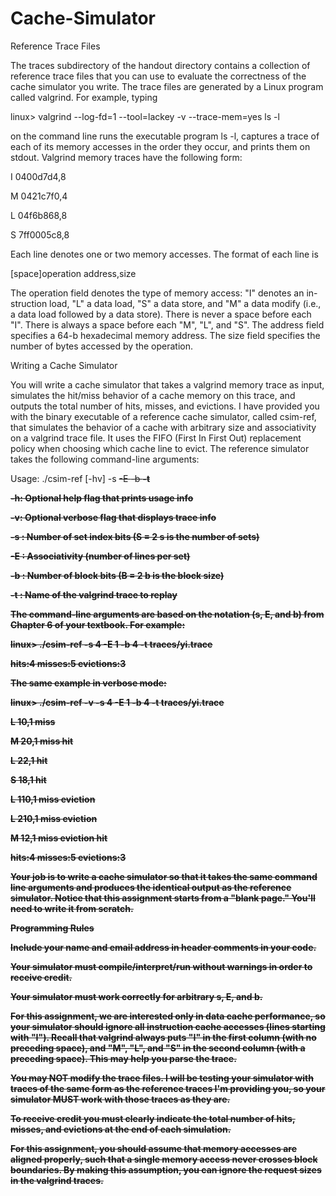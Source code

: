 # Cache-Simulator
Reference Trace Files

The traces subdirectory of the handout directory contains a collection of reference trace files that you can use to evaluate the correctness of the cache simulator you write. The trace files are generated by a Linux program called valgrind. For example, typing

linux> valgrind --log-fd=1 --tool=lackey -v --trace-mem=yes ls -l

on the command line runs the executable program ls -l, captures a trace of each of its memory accesses in the order they occur, and prints them on stdout. Valgrind memory traces have the following form:

I 0400d7d4,8

 M 0421c7f0,4

 L 04f6b868,8

 S 7ff0005c8,8

Each line denotes one or two memory accesses. The format of each line is

[space]operation address,size

The operation field denotes the type of memory access: "I" denotes an in- struction load, "L" a data load, "S" a data store, and "M" a data modify (i.e., a data load followed by a data store). There is never a space before each "I". There is always a space before each "M", "L", and "S". The address field specifies a 64-b hexadecimal memory address. The size field specifies the number of bytes accessed by the operation.

Writing a Cache Simulator

You will write a cache simulator that takes a valgrind memory trace as input, simulates the hit/miss behavior of a cache memory on this trace, and outputs the total number of hits, misses, and evictions. I have provided you with the binary executable of a reference cache simulator, called csim-ref, that simulates the behavior of a cache with arbitrary size and associativity on a valgrind trace file. It uses the FIFO (First In First Out) replacement policy when choosing which cache line to evict. The reference simulator takes the following command-line arguments:

Usage: ./csim-ref [-hv] -s <s> -E <E> -b <b> -t <tracefile>

-h: Optional help flag that prints usage info

-v: Optional verbose flag that displays trace info

-s <s>: Number of set index bits (S = 2 s is the number of sets)

-E <E>: Associativity (number of lines per set)

-b <b>: Number of block bits (B = 2 b is the block size)

-t <tracefile>: Name of the valgrind trace to replay

The command-line arguments are based on the notation (s, E, and b) from Chapter 6 of your textbook. For example:

linux> ./csim-ref -s 4 -E 1 -b 4 -t traces/yi.trace

hits:4 misses:5 evictions:3

The same example in verbose mode:

linux> ./csim-ref -v -s 4 -E 1 -b 4 -t traces/yi.trace

L 10,1 miss

M 20,1 miss hit

L 22,1 hit

S 18,1 hit

L 110,1 miss eviction

L 210,1 miss eviction

M 12,1 miss eviction hit

hits:4 misses:5 evictions:3

Your job is to write a cache simulator so that it takes the same command line arguments and produces the identical output as the reference simulator. Notice that this assignment starts from a "blank page." You'll need to write it from scratch.

Programming Rules

Include your name and email address in header comments in your code.

Your simulator must compile/interpret/run without warnings in order to receive credit.

Your simulator must work correctly for arbitrary s, E, and b.

For this assignment, we are interested only in data cache performance, so your simulator should ignore all instruction cache accesses (lines starting with "I"). Recall that valgrind always puts "I" in the first column (with no preceding space), and "M", "L", and "S" in the second column (with a preceding space). This may help you parse the trace.

You may NOT modify the trace files. I will be testing your simulator with traces of the same form as the reference traces I'm providing you, so your simulator MUST work with those traces as they are.

To receive credit you must clearly indicate the total number of hits, misses, and evictions at the end of each simulation.

For this assignment, you should assume that memory accesses are aligned properly, such that a single memory access never crosses block boundaries. By making this assumption, you can ignore the request sizes in the valgrind traces.
